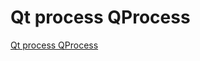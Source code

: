 # Qt process QProcess
[Qt process QProcess](https://aiwithcloud.com/2022/09/16/qt_process_qprocess/)